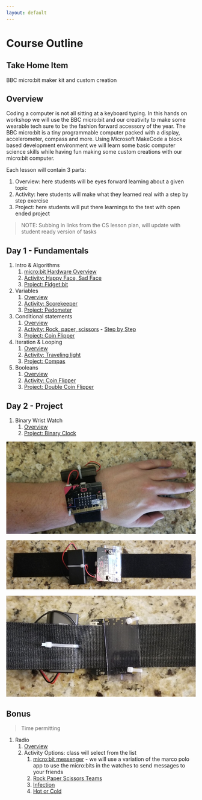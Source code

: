 ```yaml
---
layout: default
---
```


# Course Outline

## Take Home Item
BBC micro:bit maker kit and custom creation

## Overview
Coding a computer is not all sitting at a keyboard typing. In this hands on workshop we will use the BBC micro:bit and our creativity to make some wearable tech sure to be the fashion forward accessory of the year. The BBC micro:bit is a tiny programmable computer packed with a display, accelerometer, compass and more. Using Microsoft MakeCode a block based development environment we will learn some basic computer science skills while having fun making some custom creations with our micro:bit computer.  

Each lesson will contain 3 parts:
1. Overview: here students will be eyes forward learning about a given topic
1. Activity: here students will make what they learned real with a step by step exercise
1. Project: here students will put there learnings to the test with open ended project

> NOTE: Subbing in links from the CS lesson plan, will update with student ready version of tasks

## Day 1 - Fundamentals

1. Intro & Algorithms
    1. [micro:bit Hardware Overview](https://makecode.microbit.org/courses/csintro/algorithms/overview)
    1. [Activity: Happy Face, Sad Face](https://makecode.microbit.org/courses/csintro/algorithms/activity)
    1. [Project: Fidget:bit](https://makecode.microbit.org/courses/csintro/algorithms/project)
1. Variables
    1. [Overview](https://makecode.microbit.org/courses/csintro/variables/overview)
    1. [Activity: Scorekeeper](https://makecode.microbit.org/courses/csintro/variables/activity)
    1. [Project: Pedometer](https://makecode.microbit.org/courses/csintro/variables/project)
1. Conditional statements
    1. [Overview](https://makecode.microbit.org/courses/csintro/conditionals)
    1. [Activity: Rock, paper, scissors](https://makecode.microbit.org/courses/csintro/conditionals/activity) - [Step by Step](https://makecode.microbit.org/projects/rock-paper-scissors)
    1. [Project: Coin Flipper](https://makecode.microbit.org/projects/coin-flipper)
1. Iteration & Looping
    1. [Overview](https://makecode.microbit.org/courses/csintro/iteration/overview)
    1. [Activity: Traveling light](https://makecode.microbit.org/courses/csintro/iteration/activity)
    1. [Project: Compas](https://makecode.microbit.org/projects/compass)
1. Booleans
    1. [Overview](https://makecode.microbit.org/courses/csintro/booleans/overview)
    1. [Activity: Coin Flipper](https://makecode.microbit.org/projects/coin-flipper)
    1. [Project: Double Coin Flipper](https://makecode.microbit.org/courses/csintro/booleans/activity)

## Day 2 - Project
1. Binary Wrist Watch
    1. [Overview](https://makecode.microbit.org/courses/csintro/binary/overview)
    1. [Project: Binary Clock](https://makecode.microbit.org/courses/csintro/binary/project)

![Watch On Wrist](/assets/img/watch_onwrist.jpg)

![Watch Front](/assets/img/watch_front.jpg)

![Watch Back](/assets/img/watch_back.jpg)

## Bonus
> Time permitting

1. Radio
    1. [Overview](https://makecode.microbit.org/courses/csintro/radio)
    1. Activity Options: class will select from the list
        1. [micro:bit messenger](https://makecode.microbit.org/courses/csintro/radio/activity) - we will use a variation of the marco polo app to use the micro:bits in the watches to send messages to your friends
        1. [Rock Paper Scissors Teams](https://makecode.microbit.org/projects/rps-teams)
        1. [Infection](https://makecode.microbit.org/projects/infection)
        1. [Hot or Cold](https://makecode.microbit.org/projects/hot-or-cold)


